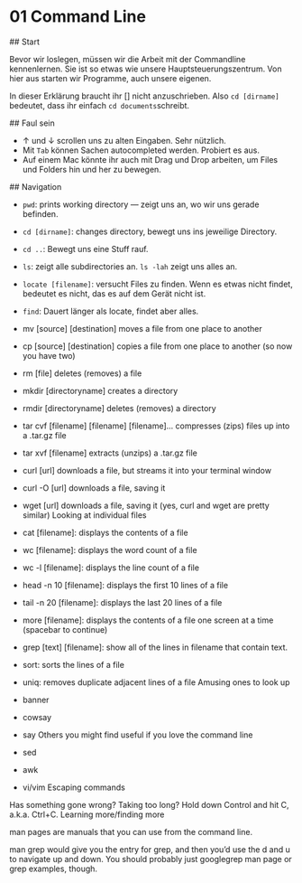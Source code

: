 # 01 Command Line

## Start

Bevor wir loslegen, müssen wir die Arbeit mit der Commandline kennenlernen. Sie
ist so etwas wie unsere Hauptsteuerungszentrum. Von hier aus starten wir Programme,
auch unsere eigenen.

In dieser Erklärung braucht ihr [] nicht anzuschrieben. Also ```cd [dirname]```
bedeutet, dass ihr einfach ```cd documents```schreibt.

## Faul sein

* ↑ und ↓ scrollen uns zu alten Eingaben. Sehr nützlich.
* Mit ```Tab``` können Sachen autocompleted werden. Probiert es aus.
* Auf einem Mac könnte ihr auch mit Drag und Drop arbeiten, um Files und Folders
hin und her zu bewegen.

## Navigation

* ```pwd```: prints working directory — zeigt uns an, wo wir uns gerade befinden.
* ```cd [dirname]```: changes directory, bewegt uns ins jeweilige Directory.
* ``cd ..``: Bewegt uns eine Stuff rauf.
* ``ls``: zeigt alle subdirectories an. ``ls -lah`` zeigt uns alles an.
* ```locate [filename]```: versucht Files zu finden. Wenn es etwas nicht findet,
bedeutet es nicht, das es auf dem Gerät nicht ist.
* ```find```: Dauert länger als locate, findet aber alles.

* mv [source] [destination] moves a file from one place to another
* cp [source] [destination] copies a file from one place to another (so now you have two)
* rm [file] deletes (removes) a file
* mkdir [directoryname] creates a directory
* rmdir [directoryname] deletes (removes) a directory
* tar cvf [filename] [filename] [filename]... compresses (zips) files up into a .tar.gz file
* tar xvf [filename] extracts (unzips) a .tar.gz file
* curl [url] downloads a file, but streams it into your terminal window
* curl -O [url] downloads a file, saving it
* wget [url] downloads a file, saving it (yes, curl and wget are pretty similar)
Looking at individual files

* cat [filename]: displays the contents of a file
* wc [filename]: displays the word count of a file
* wc -l [filename]: displays the line count of a file
* head -n 10 [filename]: displays the first 10 lines of a file
* tail -n 20 [filename]: displays the last 20 lines of a file
* more [filename]: displays the contents of a file one screen at a time (spacebar to continue)
* grep [text] [filename]: show all of the lines in filename that contain text.
* sort: sorts the lines of a file
* uniq: removes duplicate adjacent lines of a file
Amusing ones to look up

* banner
* cowsay
* say
Others you might find useful if you love the command line

* sed
* awk
* vi/vim
Escaping commands

Has something gone wrong? Taking too long? Hold down Control and hit C, a.k.a. Ctrl+C.
Learning more/finding more

man pages are manuals that you can use from the command line.

man grep would give you the entry for grep, and then you’d use the d and u to navigate up and down. You should probably just googlegrep man page or grep examples, though.
